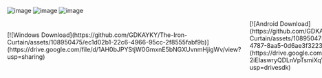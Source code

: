 ![image](https://github.com/GDKAYKY/The-Iron-Curtain/assets/108950475/ac79607f-548b-4538-8673-169b7767282f)
![image](https://github.com/GDKAYKY/The-Iron-Curtain/assets/108950475/cff53bd6-9b9c-4a95-b894-20cbeade7aa2)
![image](https://github.com/GDKAYKY/The-Iron-Curtain/assets/108950475/d80ae238-7343-40bf-8200-e27d2eece330)

<div style="display: flex; flex-direction: row; align-items: center; justify-content: space-between;">

  <div style="flex: 1; margin-right: 20px;">
    [![Windows Download](https://github.com/GDKAYKY/The-Iron-Curtain/assets/108950475/ec1d02b1-22c6-4966-95cc-2f8555fabf9b)](https://drive.google.com/file/d/1AH0bJPYStjW0GmxnE5bNGXUvnmHjigWv/view?usp=sharing)
  </div>

  <div style="flex: 1;">
    [![Android Download](https://github.com/GDKAYKY/The-Iron-Curtain/assets/108950475/315703d2-9be2-4787-8aa5-0d6ae3f32233)](https://drive.google.com/file/d/1-2iEIaswryQDLnVpTsmiXqWURbUDLfeZ/view?usp=drivesdk)
  </div>

</div>

